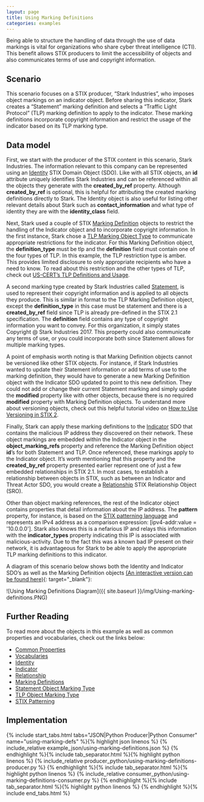 ```yaml
---
layout: page
title: Using Marking Definitions
categories: examples
---
```


Being able to structure the handling of data through the use of data markings is vital for organizations who share cyber threat intelligence (CTI). This benefit allows STIX producers to limit the accessibility of objects and also communicates terms of use and copyright information.

**Scenario**
------------

This scenario focuses on a STIX producer, “Stark Industries”, who imposes object markings on an indicator object. Before sharing this indicator, Stark creates a “Statement” marking definition and selects a “Traffic Light Protocol” (TLP) marking definition to apply to the indicator. These marking definitions incorporate copyright information and restrict the usage of the indicator based on its TLP marking type.

**Data model**
--------------

First, we start with the producer of the STIX content in this scenario, Stark Industries. The information relevant to this company can be represented using an [Identity](https://docs.oasis-open.org/cti/stix/v2.1/os/stix-v2.1-os.html#_wh296fiwpklp) STIX Domain Object (SDO). Like with all STIX objects, an <span class="sdo">**id**</span> attribute uniquely identifies Stark Industries and can be referenced within all the objects they generate with the <span class="sdo">**created\_by\_ref**</span> property. Although <span class="sdo">**created\_by\_ref**</span> is optional, this is helpful for attributing the created marking definitions directly to Stark. The Identity object is also useful for listing other relevant details about Stark such as <span class="sdo">**contact\_information**</span> and what type of identity they are with the <span class="sdo">**identity\_class**</span> field.

Next, Stark used a couple of STIX [Marking Definition](https://docs.oasis-open.org/cti/stix/v2.1/os/stix-v2.1-os.html#_k5fndj2c7c1k) objects to restrict the handling of the Indicator object and to incorporate copyright information. In the first instance, Stark chose a [TLP Marking Object Type](https://docs.oasis-open.org/cti/stix/v2.1/os/stix-v2.1-os.html#_yd3ar14ekwrs) to communicate appropriate restrictions for the indicator. For this Marking Definition object, the <span class="sdo">**definition\_type**</span> must be <span class="values">tlp</span> and the <span class="sdo">**definition**</span> field must contain one of the four types of TLP. In this example, the TLP restriction type is <span class="values">amber</span>. This provides limited disclosure to only appropriate recipients who have a need to know. To read about this restriction and the other types of TLP, check out [US-CERT’s TLP Definitions and Usage](https://www.us-cert.gov/tlp).

A second marking type created by Stark Industries called [Statement](https://docs.oasis-open.org/cti/stix/v2.1/os/stix-v2.1-os.html#_3ru8r05saera), is used to represent their copyright information and is applied to all objects they produce. This is similar in format to the TLP Marking Definition object, except the <span class="sdo">**definition\_type**</span> in this case must be <span class="values">statement</span> and there is a <span class="sdo">**created\_by\_ref**</span> field since TLP is already pre-defined in the STIX 2.1 specification. The <span class="sdo">**definition**</span> field contains any type of copyright information you want to convey. For this organization, it simply states <span class="values">Copyright @ Stark Industries 2017</span>. This property could also communicate any terms of use, or you could incorporate both since Statement allows for multiple marking types.

A point of emphasis worth noting is that Marking Definition objects cannot be versioned like other STIX objects. For instance, if Stark Industries wanted to update their Statement information or add terms of use to the marking definition, they would have to generate a new Marking Definition object with the Indicator SDO updated to point to this new definition. They could not add or change their current Statement marking and simply update the <span class="sdo">**modified**</span> property like with other objects, because there is no required <span class="sdo">**modified**</span> property with Marking Definition objects. To understand more about versioning objects, check out this helpful tutorial video on [How to Use Versioning in STIX 2](https://www.youtube.com/watch?v=s4c4PHUfttE).

Finally, Stark can apply these marking definitions to the [Indicator](https://docs.oasis-open.org/cti/stix/v2.1/os/stix-v2.1-os.html#_muftrcpnf89v) SDO that contains the malicious IP address they discovered on their network. These object markings are embedded within the Indicator object in the <span class="sdo">**object\_marking\_refs**</span> property and reference the Marking Definition object <span class="sdo">**id**</span>’s for both Statement and TLP. Once referenced, these markings apply to the Indicator object. It’s worth mentioning that this property and the <span class="sdo">**created\_by\_ref**</span> property presented earlier represent one of just a few embedded relationships in STIX 2.1. In most cases, to establish a relationship between objects in STIX, such as between an Indicator and Threat Actor SDO, you would create a [Relationship](https://docs.oasis-open.org/cti/stix/v2.1/os/stix-v2.1-os.html#_e2e1szrqfoan) STIX Relationship Object (SRO).

Other than object marking references, the rest of the Indicator object contains properties that detail information about the IP address. The <span class="sdo">**pattern**</span> property, for instance, is based on the [STIX patterning language](https://docs.oasis-open.org/cti/stix/v2.1/os/stix-v2.1-os.html#_e8slinrhxcc9) and represents an IPv4 address as a comparison expression: <span class="values">\[ipv4-addr:value = '10.0.0.0'\]</span>. Stark also knows this is a nefarious IP and relays this information with the <span class="sdo">**indicator_types**</span> property indicating this IP is associated with <span class="values">malicious-activity</span>. Due to the fact this was a known bad IP present on their network, it is advantageous for Stark to be able to apply the appropriate TLP marking definitions to this indicator.

A diagram of this scenario below shows both the Identity and Indicator SDO’s as well as the Marking Definition objects [(An interactive version can be found here)](https://oasis-open.github.io/cti-stix-visualization/?url=https://raw.githubusercontent.com/oasis-open/cti-documentation/master/examples/example_json/using-marking-definitions.json){: target="_blank"}:

![Using Marking Definitions Diagram]({{ site.baseurl }}/img/Using-marking-definitions.PNG)

**Further Reading**
-------------------

To read more about the objects in this example as well as common properties and vocabularies, check out the links below:

-   [Common Properties](https://docs.oasis-open.org/cti/stix/v2.1/os/stix-v2.1-os.html#_xzbicbtscatx)
-   [Vocabularies](https://docs.oasis-open.org/cti/stix/v2.1/os/stix-v2.1-os.html#_izngjy1g98l2)
-   [Identity](https://docs.oasis-open.org/cti/stix/v2.1/os/stix-v2.1-os.html#_wh296fiwpklp)
-   [Indicator](https://docs.oasis-open.org/cti/stix/v2.1/os/stix-v2.1-os.html#_muftrcpnf89v)
-   [Relationship](https://docs.oasis-open.org/cti/stix/v2.1/os/stix-v2.1-os.html#_e2e1szrqfoan)
-   [Marking Definitions](https://docs.oasis-open.org/cti/stix/v2.1/os/stix-v2.1-os.html#_k5fndj2c7c1k)
-   [Statement Object Marking Type](https://docs.oasis-open.org/cti/stix/v2.1/os/stix-v2.1-os.html#_3ru8r05saera)
-   [TLP Object Marking Type](https://docs.oasis-open.org/cti/stix/v2.1/os/stix-v2.1-os.html#_yd3ar14ekwrs)
-   [STIX Patterning](https://docs.oasis-open.org/cti/stix/v2.1/os/stix-v2.1-os.html#_e8slinrhxcc9)

**Implementation**
------------------

{% include start_tabs.html tabs="JSON|Python Producer|Python Consumer" name="using-marking-defs" %}{% highlight json linenos %}
{% include_relative example_json/using-marking-definitions.json %}
{% endhighlight %}{% include tab_separator.html %}{% highlight python linenos %}
{% include_relative producer_python/using-marking-definitions-producer.py %}
{% endhighlight %}{% include tab_separator.html %}{% highlight python linenos %}
{% include_relative consumer_python/using-marking-definitions-consumer.py %}
{% endhighlight %}{% include tab_separator.html %}{% highlight python linenos %}
{% endhighlight %}{% include end_tabs.html %}

